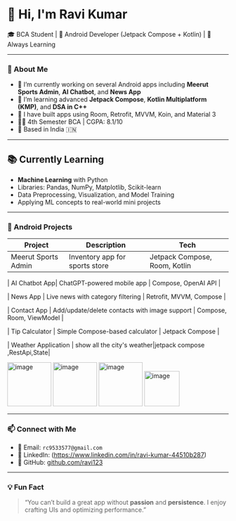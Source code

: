 # 👋 Hi, I'm Ravi Kumar  
🎓 BCA Student | 📱 Android Developer (Jetpack Compose + Kotlin) | 🧠 Always Learning  

---

### 🌟 About Me

- 🔭 I’m currently working on several Android apps including **Meerut Sports Admin**, **AI Chatbot**, and **News App**
- 🌱 I’m learning advanced **Jetpack Compose**, **Kotlin Multiplatform (KMP)**, and **DSA in C++**
- 💼 I have built apps using Room, Retrofit, MVVM, Koin, and Material 3
- 👨‍🎓 4th Semester BCA | CGPA: 8.1/10
- 📍 Based in India 🇮🇳

 ---

## 📚 Currently Learning
- **Machine Learning** with Python  
- Libraries: Pandas, NumPy, Matplotlib, Scikit-learn  
- Data Preprocessing, Visualization, and Model Training  
- Applying ML concepts to real-world mini projects


---
### 📱 Android Projects

| Project | Description | Tech |
|--------|-------------|------|
| Meerut Sports Admin | Inventory app for sports store | Jetpack Compose, Room, Kotlin |

| AI Chatbot App| ChatGPT-powered mobile app | Compose, OpenAI API |

| News App | Live news with category filtering | Retrofit, MVVM, Compose |

| Contact App | Add/update/delete contacts with image support | Compose, Room, ViewModel |

| Tip Calculator | Simple Compose-based calculator | Jetpack Compose |

| Weather Application | show all the city's weather|jetpack compose ,RestApi,State|

<img width="100" height="100" alt="image" src="https://github.com/user-attachments/assets/126c4ecc-e8a8-4294-bc7f-8c88fbaa7c3d" />

<img width="100" height="100" alt="image" src="https://github.com/user-attachments/assets/0cf66355-5f1e-4adc-8e5c-b1bc639a082c" />

<img width="100" height="100" alt="image" src="https://github.com/user-attachments/assets/9939a00a-2401-4894-b375-8521b6728763" />

<img width="80" height="80" alt="image" src="https://github.com/user-attachments/assets/5d288ebc-1f7e-41d2-ac0a-4059648ddd78" />


---

### 📫 Connect with Me

- 📧 Email: `rc9533577@gmail.com`
- 💬 LinkedIn: (https://www.linkedin.com/in/ravi-kumar-44510b287)
- 🐙 GitHub: [github.com/ravi123]()

---

### 💡 Fun Fact

> “You can’t build a great app without **passion** and **persistence**. I enjoy crafting UIs and optimizing performance.”

